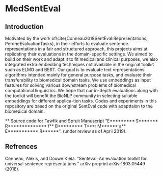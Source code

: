 # MedSentEval
## Introduction
Motivated by the work of\cite{Conneau2018SentEval:Representations, PeroneEvaluationTasks}, in their efforts to evaluate sentence representations in a fair and structured approach, this projects aims at replicating their evaluations in the domain-specific settings. We aimed to build on their work and adapt it to fit medical and clinical purposes, we also integrated extra embedding techniques not available in the original toolkit such as ELMO and BERT. 
Our goal is to evaluate text representations algorithms intended mainly for general purpose tasks, and evaluate their transferability to biomedical domain tasks. We use embeddings as input features for solving various downstream problems of biomedical computational linguistics. We hope that our in-depth evaluations along with the toolkit will benefit the BioNLP community in selecting suitable embeddings for different applica-tion tasks. 
Codes and experiments in this repository are based on the original SentEval code with adapttaion to the biomedical domain. 

** Source code for Tawfik and Spruit Manuscript "E********* S******* R************** f** B********* T***:  M****** a** E*********** R******". (under review as of April 2019).

## Refrences
Conneau, Alexis, and Douwe Kiela. "Senteval: An evaluation toolkit for universal sentence representations." arXiv preprint arXiv:1803.05449 (2018).

